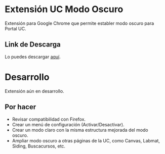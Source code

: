 # Extensión UC Modo Oscuro
Extensión para Google Chrome que permite establer modo oscuro para Portal UC.

## Link de Descarga
Lo puedes descargar [aquí](https://chrome.google.com/webstore/detail/modo-oscuro-portal-uc/ogiobdogepdcolmgaelekejafmnfnedc).

# Desarrollo
Extensión aún en desarrollo.
## Por hacer
- Revisar compatibilidad con Firefox.
- Crear un menú de configuración (Activar/Desactivar).
- Crear un modo claro con la misma estructura mejorada del modo oscuro.
- Ampliar modo oscuro a otras páginas de la UC, como Canvas, Labmat, Siding, Buscacursos, etc.

